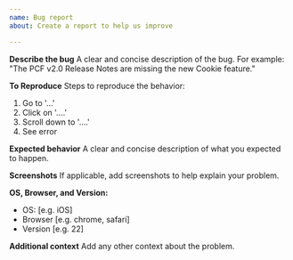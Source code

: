 ```yaml
---
name: Bug report
about: Create a report to help us improve

---
```


**Describe the bug**
A clear and concise description of the bug. For example: "The PCF v2.0 Release Notes are missing the new Cookie feature."

**To Reproduce**
Steps to reproduce the behavior:
1. Go to '...'
2. Click on '....'
3. Scroll down to '....'
4. See error

**Expected behavior**
A clear and concise description of what you expected to happen.

**Screenshots**
If applicable, add screenshots to help explain your problem.

**OS, Browser, and Version:**
 - OS: [e.g. iOS]
 - Browser [e.g. chrome, safari]
 - Version [e.g. 22]

**Additional context**
Add any other context about the problem.
